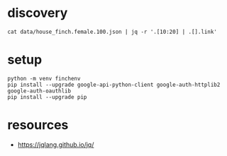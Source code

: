 
# discovery

```
cat data/house_finch.female.100.json | jq -r '.[10:20] | .[].link'
```

# setup
```
python -m venv finchenv
pip install --upgrade google-api-python-client google-auth-httplib2 google-auth-oauthlib
pip install --upgrade pip
```

# resources
* https://jqlang.github.io/jq/